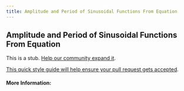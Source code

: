 ```yaml
---
title: Amplitude and Period of Sinusoidal Functions From Equation
---
```

## Amplitude and Period of Sinusoidal Functions From Equation

This is a stub. [Help our community expand it](https://github.com/freecodecamp/guides/tree/master/src/pages/articles/math/amplitude-and-period-of-sinusoidal-functions-from-equation/index.md).

[This quick style guide will help ensure your pull request gets accepted](https://github.com/freecodecamp/guides/blob/master/README.md).

<!-- The article goes here, in GitHub-flavored Markdown. Feel free to add YouTube videos, images, and CodePen/JSBin embeds  -->

#### More Information:
<!-- Please add any articles you think might be helpful to read before writing the article -->


